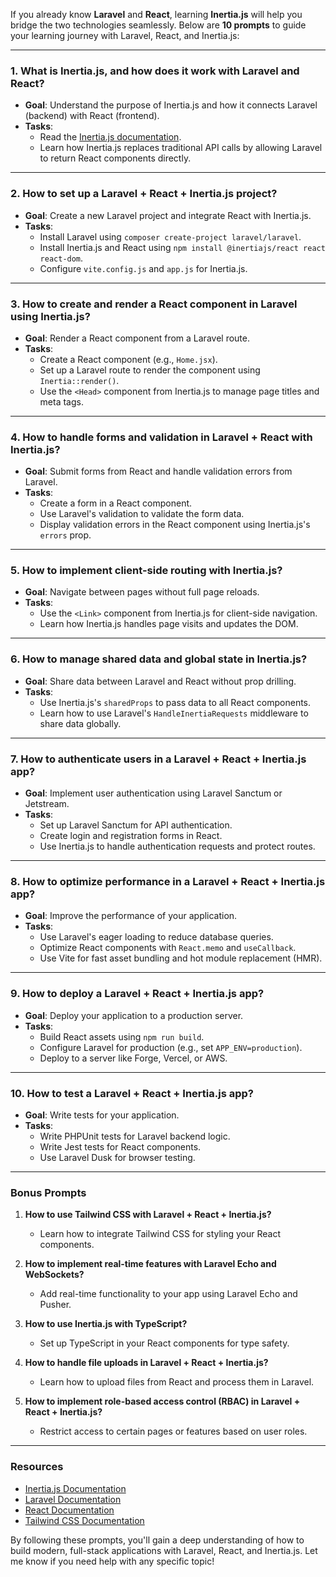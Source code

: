 If you already know **Laravel** and **React**, learning **Inertia.js** will help you bridge the two technologies seamlessly. Below are **10 prompts** to guide your learning journey with Laravel, React, and Inertia.js:

---

### **1. What is Inertia.js, and how does it work with Laravel and React?**
   - **Goal**: Understand the purpose of Inertia.js and how it connects Laravel (backend) with React (frontend).
   - **Tasks**:
     - Read the [Inertia.js documentation](https://inertiajs.com/).
     - Learn how Inertia.js replaces traditional API calls by allowing Laravel to return React components directly.

---

### **2. How to set up a Laravel + React + Inertia.js project?**
   - **Goal**: Create a new Laravel project and integrate React with Inertia.js.
   - **Tasks**:
     - Install Laravel using `composer create-project laravel/laravel`.
     - Install Inertia.js and React using `npm install @inertiajs/react react react-dom`.
     - Configure `vite.config.js` and `app.js` for Inertia.js.

---

### **3. How to create and render a React component in Laravel using Inertia.js?**
   - **Goal**: Render a React component from a Laravel route.
   - **Tasks**:
     - Create a React component (e.g., `Home.jsx`).
     - Set up a Laravel route to render the component using `Inertia::render()`.
     - Use the `<Head>` component from Inertia.js to manage page titles and meta tags.

---

### **4. How to handle forms and validation in Laravel + React with Inertia.js?**
   - **Goal**: Submit forms from React and handle validation errors from Laravel.
   - **Tasks**:
     - Create a form in a React component.
     - Use Laravel's validation to validate the form data.
     - Display validation errors in the React component using Inertia.js's `errors` prop.

---

### **5. How to implement client-side routing with Inertia.js?**
   - **Goal**: Navigate between pages without full page reloads.
   - **Tasks**:
     - Use the `<Link>` component from Inertia.js for client-side navigation.
     - Learn how Inertia.js handles page visits and updates the DOM.

---

### **6. How to manage shared data and global state in Inertia.js?**
   - **Goal**: Share data between Laravel and React without prop drilling.
   - **Tasks**:
     - Use Inertia.js's `sharedProps` to pass data to all React components.
     - Learn how to use Laravel's `HandleInertiaRequests` middleware to share data globally.

---

### **7. How to authenticate users in a Laravel + React + Inertia.js app?**
   - **Goal**: Implement user authentication using Laravel Sanctum or Jetstream.
   - **Tasks**:
     - Set up Laravel Sanctum for API authentication.
     - Create login and registration forms in React.
     - Use Inertia.js to handle authentication requests and protect routes.

---

### **8. How to optimize performance in a Laravel + React + Inertia.js app?**
   - **Goal**: Improve the performance of your application.
   - **Tasks**:
     - Use Laravel's eager loading to reduce database queries.
     - Optimize React components with `React.memo` and `useCallback`.
     - Use Vite for fast asset bundling and hot module replacement (HMR).

---

### **9. How to deploy a Laravel + React + Inertia.js app?**
   - **Goal**: Deploy your application to a production server.
   - **Tasks**:
     - Build React assets using `npm run build`.
     - Configure Laravel for production (e.g., set `APP_ENV=production`).
     - Deploy to a server like Forge, Vercel, or AWS.

---

### **10. How to test a Laravel + React + Inertia.js app?**
   - **Goal**: Write tests for your application.
   - **Tasks**:
     - Write PHPUnit tests for Laravel backend logic.
     - Write Jest tests for React components.
     - Use Laravel Dusk for browser testing.

---

### **Bonus Prompts**
1. **How to use Tailwind CSS with Laravel + React + Inertia.js?**
   - Learn how to integrate Tailwind CSS for styling your React components.

2. **How to implement real-time features with Laravel Echo and WebSockets?**
   - Add real-time functionality to your app using Laravel Echo and Pusher.

3. **How to use Inertia.js with TypeScript?**
   - Set up TypeScript in your React components for type safety.

4. **How to handle file uploads in Laravel + React + Inertia.js?**
   - Learn how to upload files from React and process them in Laravel.

5. **How to implement role-based access control (RBAC) in Laravel + React + Inertia.js?**
   - Restrict access to certain pages or features based on user roles.

---

### **Resources**
- [Inertia.js Documentation](https://inertiajs.com/)
- [Laravel Documentation](https://laravel.com/docs)
- [React Documentation](https://reactjs.org/docs/getting-started.html)
- [Tailwind CSS Documentation](https://tailwindcss.com/docs)

By following these prompts, you'll gain a deep understanding of how to build modern, full-stack applications with Laravel, React, and Inertia.js. Let me know if you need help with any specific topic!
